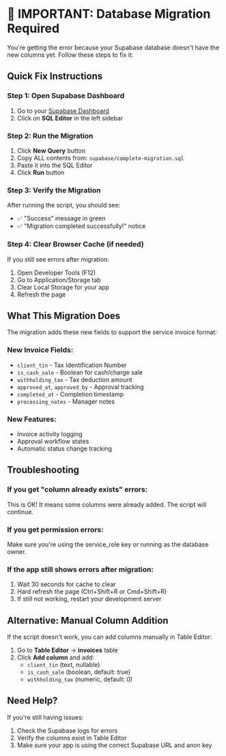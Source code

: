 # 🚨 IMPORTANT: Database Migration Required

You're getting the error because your Supabase database doesn't have the new columns yet. Follow these steps to fix it:

## Quick Fix Instructions

### Step 1: Open Supabase Dashboard
1. Go to your [Supabase Dashboard](https://ivictnlwwogzxphhhlnh.supabase.co)
2. Click on **SQL Editor** in the left sidebar

### Step 2: Run the Migration
1. Click **New Query** button
2. Copy ALL contents from: `supabase/complete-migration.sql`
3. Paste it into the SQL Editor
4. Click **Run** button

### Step 3: Verify the Migration
After running the script, you should see:
- ✅ "Success" message in green
- ✅ "Migration completed successfully!" notice

### Step 4: Clear Browser Cache (if needed)
If you still see errors after migration:
1. Open Developer Tools (F12)
2. Go to Application/Storage tab
3. Clear Local Storage for your app
4. Refresh the page

## What This Migration Does

The migration adds these new fields to support the service invoice format:

### New Invoice Fields:
- `client_tin` - Tax Identification Number
- `is_cash_sale` - Boolean for cash/charge sale
- `withholding_tax` - Tax deduction amount
- `approved_at`, `approved_by` - Approval tracking
- `completed_at` - Completion timestamp
- `processing_notes` - Manager notes

### New Features:
- Invoice activity logging
- Approval workflow states
- Automatic status change tracking

## Troubleshooting

### If you get "column already exists" errors:
This is OK! It means some columns were already added. The script will continue.

### If you get permission errors:
Make sure you're using the service_role key or running as the database owner.

### If the app still shows errors after migration:
1. Wait 30 seconds for cache to clear
2. Hard refresh the page (Ctrl+Shift+R or Cmd+Shift+R)
3. If still not working, restart your development server

## Alternative: Manual Column Addition

If the script doesn't work, you can add columns manually in Table Editor:

1. Go to **Table Editor** → **invoices** table
2. Click **Add column** and add:
   - `client_tin` (text, nullable)
   - `is_cash_sale` (boolean, default: true)
   - `withholding_tax` (numeric, default: 0)

## Need Help?

If you're still having issues:
1. Check the Supabase logs for errors
2. Verify the columns exist in Table Editor
3. Make sure your app is using the correct Supabase URL and anon key